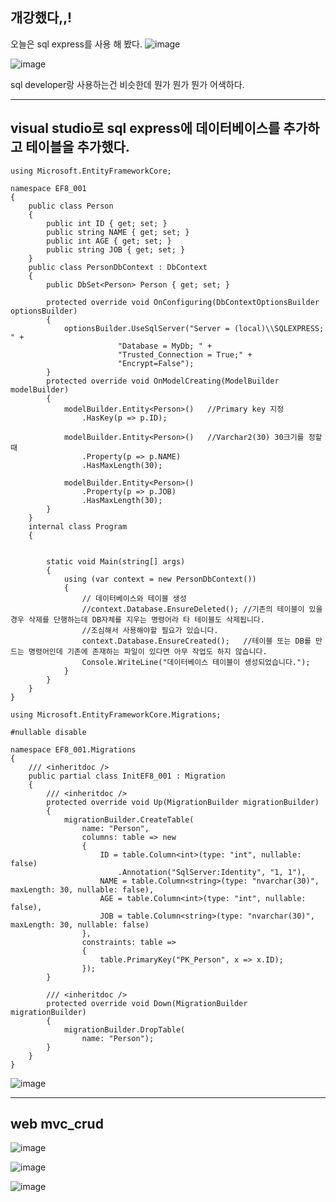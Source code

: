 ## 개강했다,,!
오늘은 sql express를 사용 해 봤다.
![image](https://github.com/user-attachments/assets/49207971-a95d-46c2-81f2-1af0a94b1742)



![image](https://github.com/user-attachments/assets/b40f4556-b48b-4688-86ca-58111b72db0c)



sql developer랑 사용하는건 비슷한데 뭔가 뭔가 뭔가 어색하다.
***
## visual studio로 sql express에 데이터베이스를 추가하고 테이블을 추가했다.
```
using Microsoft.EntityFrameworkCore;

namespace EF8_001
{
	public class Person
	{
		public int ID { get; set; }
		public string NAME { get; set; }
		public int AGE { get; set; }
		public string JOB { get; set; }
	}
	public class PersonDbContext : DbContext
	{
		public DbSet<Person> Person { get; set; }

		protected override void OnConfiguring(DbContextOptionsBuilder optionsBuilder)
		{
			optionsBuilder.UseSqlServer("Server = (local)\\SQLEXPRESS; " +
						"Database = MyDb; " +
						"Trusted_Connection = True;" +
						"Encrypt=False");
		}
		protected override void OnModelCreating(ModelBuilder modelBuilder)
		{
			modelBuilder.Entity<Person>()   //Primary key 지정
				.HasKey(p => p.ID);

			modelBuilder.Entity<Person>()   //Varchar2(30) 30크기를 정할 때
				.Property(p => p.NAME)
				.HasMaxLength(30);

			modelBuilder.Entity<Person>()
				.Property(p => p.JOB)
				.HasMaxLength(30);
		}
	}
	internal class Program
	{
		

		static void Main(string[] args)
		{
			using (var context = new PersonDbContext())
			{
				// 데이터베이스와 테이블 생성
				//context.Database.EnsureDeleted(); //기존의 테이블이 있을경우 삭제를 단행하는데 DB자체를 지우는 명령어라 타 테이블도 삭제됩니다.
				//조심해서 사용해야할 필요가 있습니다.
				context.Database.EnsureCreated();   //테이블 또는 DB를 만드는 명령어인데 기존에 존재하는 파일이 있다면 아무 작업도 하지 않습니다.
				Console.WriteLine("데이터베이스 테이블이 생성되었습니다.");
			}
		}
	}
}
```
```
using Microsoft.EntityFrameworkCore.Migrations;

#nullable disable

namespace EF8_001.Migrations
{
    /// <inheritdoc />
    public partial class InitEF8_001 : Migration
    {
        /// <inheritdoc />
        protected override void Up(MigrationBuilder migrationBuilder)
        {
            migrationBuilder.CreateTable(
                name: "Person",
                columns: table => new
                {
                    ID = table.Column<int>(type: "int", nullable: false)
                        .Annotation("SqlServer:Identity", "1, 1"),
                    NAME = table.Column<string>(type: "nvarchar(30)", maxLength: 30, nullable: false),
                    AGE = table.Column<int>(type: "int", nullable: false),
                    JOB = table.Column<string>(type: "nvarchar(30)", maxLength: 30, nullable: false)
                },
                constraints: table =>
                {
                    table.PrimaryKey("PK_Person", x => x.ID);
                });
        }

        /// <inheritdoc />
        protected override void Down(MigrationBuilder migrationBuilder)
        {
            migrationBuilder.DropTable(
                name: "Person");
        }
    }
}
```
![image](https://github.com/user-attachments/assets/7bce04f3-a474-48f1-a6c4-d6f7dfb4ac02)

***
## web mvc_crud
![image](https://github.com/user-attachments/assets/4db27958-b093-459e-8f34-8d568855da78)



![image](https://github.com/user-attachments/assets/44b5db5b-2167-4c83-bdd0-1a042ebcba71)



![image](https://github.com/user-attachments/assets/376f44dd-0cf6-4b75-bef3-188697919099)


